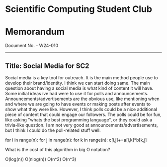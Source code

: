 # Scientific Computing Student Club

# Memorandum
Document No. - W24-010

---

Title: Social Media for SC2
---

Social media is a key tool for outreach. It is the main method people use to develop their brand/identity. I think we can start doing same. The main question about having a social media is what kind of content it will have. Some initial ideas ive had were to use it for polls and announcements. Announcements/advertisements are the obvious use, like mentioning when and where we are going to have events or making posts after events to show what they were like. However, I think polls could be a nice additional piece of content that could engage our followers. The polls could be for fun, like asking "whats the best programming language", or they could ask a trivia-like question. I am not very good at announcements/advertisements, but I think I could do the poll-related stuff well.

for i in range(n):
    for j in range(n):
        for k in range(n):
            c[i,j]+=a[i,k]*b[k,j]

What is the cost of this algorithm in big O notation?

O(log(n))
O(nlog(n))
O(n^2)
O(n^3)